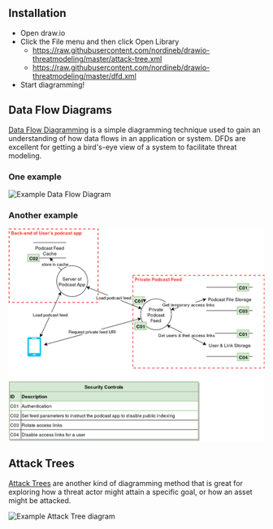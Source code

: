 ## Installation

* Open draw.io 
* Click the File menu and then click Open Library
  * https://raw.githubusercontent.com/nordineb/drawio-threatmodeling/master/attack-tree.xml
  * https://raw.githubusercontent.com/nordineb/drawio-threatmodeling/master/dfd.xml
* Start diagramming!

[Draw.io]: https://www.draw.io/
[Data Flow Diagramming]: https://en.wikipedia.org/wiki/Data_flow_diagram
[Attack Trees]: https://en.wikipedia.org/wiki/Attack_tree
[Download]: https://about.draw.io/integrations/#integrations_offline

## Data Flow Diagrams

[Data Flow Diagramming] is a simple diagramming technique used to gain an understanding of how data flows in an application or system. DFDs are excellent for getting a bird's-eye view of a system to facilitate threat modeling.

### One example
![Example Data Flow Diagram](examples/dfd.png)

### Another example
![Example Data Flow Diagram](examples/data-flow-2.png)


## Attack Trees

[Attack Trees] are another kind of diagramming method that is great for exploring how a threat actor might attain a specific goal, or how an asset might be attacked.

![Example Attack Tree diagram](examples/attacktree.png)



